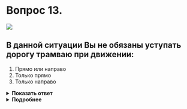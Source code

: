 # Вопрос 13.

![](https://s.drom.ru/i24228/pdd/tickets/2016/1543885415.jpg)

## В данной ситуации Вы не обязаны уступать дорогу трамваю при движении:

1. Прямо или направо
2. Только прямо
3. Только направо

<details>
<summary><b>Показать ответ</b></summary>
Правильный ответ: 1
</details>
<details>
<summary><b>Подробнее</b></summary>
Перекресток регулируемый. Светофор с одноцветной сигнализацией, предназначенный для маршрутных ТС, разрешает движение прямо. Трамвай, поворачивающий направо, дожидается смены сигнала. Зеленый сигнал светофора разрешает Вам движение - проезжайте перекресток прямо первым.
(Пункты 6.2, 6.8 ПДД)
</details>